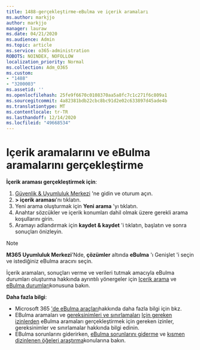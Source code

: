 ```yaml
---
title: 1488-gerçekleştirme-eBulma ve içerik aramaları
ms.author: markjjo
author: markjjo
manager: lauraw
ms.date: 04/21/2020
ms.audience: Admin
ms.topic: article
ms.service: o365-administration
ROBOTS: NOINDEX, NOFOLLOW
localization_priority: Normal
ms.collection: Adm_O365
ms.custom:
- "1488"
- "3200003"
ms.assetid: ''
ms.openlocfilehash: 25fe9f6670c0108370aa5a8fc7c1c271f6c809a1
ms.sourcegitcommit: 4a82381bdb22cbc8bc91d2e02c633897d45ade4b
ms.translationtype: MT
ms.contentlocale: tr-TR
ms.lasthandoff: 12/14/2020
ms.locfileid: "49668534"
---
```

# <a name="how-to-perform-content-searches-and-ediscovery-searches"></a>Içerik aramalarını ve eBulma aramalarını gerçekleştirme

**İçerik araması gerçekleştirmek için**:

1. [Güvenlik & Uyumluluk Merkezi](https://protection.office.com) 'ne gidin ve oturum açın.
2. **> içerik araması**'nı tıklatın.
3. Yeni arama oluşturmak için **Yeni arama** 'yı tıklatın.
4. Anahtar sözcükler ve içerik konumları dahil olmak üzere gerekli arama koşullarını girin.
5. Aramayı adlandırmak için **kaydet & kaydet** 'i tıklatın, başlatın ve sonra sonuçları önizleyin.

> [!NOTE]
> **M365 Uyumluluk Merkezi**'Nde, **çözümler** altında **eBulma** 'ı Genişlet 'i seçin ve istediğiniz eBulma aracını seçin.

İçerik aramaları, sonuçları verme ve verileri tutmak amacıyla eBulma durumları oluşturma hakkında ayrıntılı yönergeler için [Içerik arama](https://docs.microsoft.com/microsoft-365/compliance/content-search) ve [eBulma durumları](https://docs.microsoft.com/microsoft-365/compliance/ediscovery-cases)konusuna bakın.

**Daha fazla bilgi**:

- Microsoft 365 ['de eBulma araçları](https://docs.microsoft.com/microsoft-365/compliance/ediscovery)hakkında daha fazla bilgi için bkz.
- EBulma aramaları ve [gereksinimleri ve sınırlamaları](https://docs.microsoft.com/microsoft-365/compliance/limits-for-content-search) [Için gereken izinlerden](https://docs.microsoft.com/microsoft-365/compliance/assign-ediscovery-permissions) eBulma aramaları gerçekleştirmek için gereken izinler, gereksinimler ve sınırlamalar hakkında bilgi edinin.
- EBulma sorunlarını giderirken, [eBulma sorunlarını giderme](https://docs.microsoft.com/microsoft-365/compliance/ediscovery-troubleshooting-common-issues) ve [kısmen dizinlenen öğeleri araştırma](https://docs.microsoft.com/microsoft-365/compliance/investigating-partially-indexed-items-in-ediscovery)konularına bakın.
